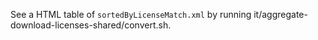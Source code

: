 See a HTML table of `sortedByLicenseMatch.xml` by running
it/aggregate-download-licenses-shared/convert.sh.

